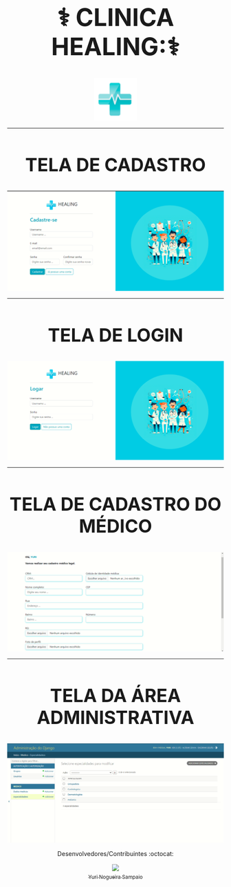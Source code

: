 # <div align="center"><h1>:medical_symbol: CLINICA HEALING::medical_symbol:</h1></div>


 <p align="center">
  <img src="templates/static/geral/img/logo.png" alt="logo" style="width: 100px;">
</p>

___

# <div align="center"><h2> TELA DE CADASTRO </h2></div>
![TELA LOGIN](img_readme/cadastrar.png)

___

# <div align="center"><h2> TELA DE LOGIN </h2></div>
![TELA LOGIN](img_readme/logar.png)
___

# <div align="center"><h2> TELA DE CADASTRO DO MÉDICO </h2></div>
![TELA LOGIN](img_readme/cadastro_medico.png)
___

# <div align="center"><h2> TELA DA ÁREA ADMINISTRATIVA </h2></div>
![TELA LOGIN](img_readme/area_administrativa.png)


 <div align="center">Desenvolvedores/Contribuintes :octocat:

 [<img src="https://avatars.githubusercontent.com/u/102839085?s=400&u=ca12d62cdc893b83486100dc979f339f05ac5865&v=4" width=115  align="center"><br><sub>Yuri Nogueira Sampaio</sub>](https://github.com/YuriSampaio10)
 </div>

